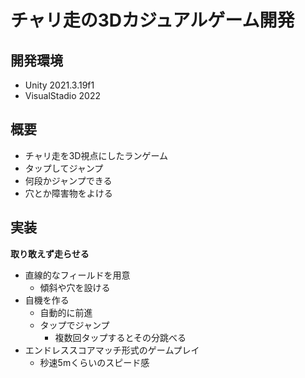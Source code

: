 # チャリ走の3Dカジュアルゲーム開発

## 開発環境
* Unity 2021.3.19f1
* VisualStadio 2022

## 概要
* チャリ走を3D視点にしたランゲーム
* タップしてジャンプ
* 何段かジャンプできる
* 穴とか障害物をよける

## 実装
**取り敢えず走らせる**  
* 直線的なフィールドを用意
  * 傾斜や穴を設ける
* 自機を作る
  * 自動的に前進
  * タップでジャンプ
    * 複数回タップするとその分跳べる
* エンドレススコアマッチ形式のゲームプレイ
  * 秒速5mくらいのスピード感
